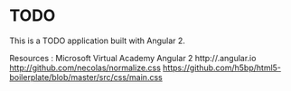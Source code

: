 # TODO

This is a TODO application built with Angular 2.


Resources : 
Microsoft Virtual Academy Angular 2
http://.angular.io
http://github.com/necolas/normalize.css
https://github.com/h5bp/html5-boilerplate/blob/master/src/css/main.css 
